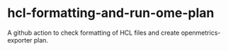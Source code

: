 # hcl-formatting-and-run-ome-plan
A github action to check formatting of HCL files and create openmetrics-exporter plan.
